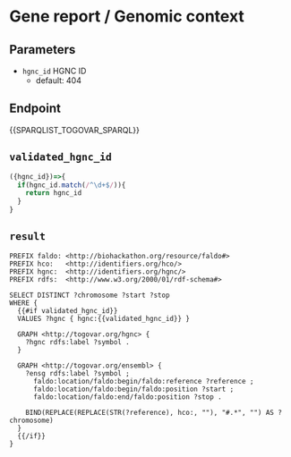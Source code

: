 # Gene report / Genomic context

## Parameters

* `hgnc_id` HGNC ID
  * default: 404

## Endpoint

{{SPARQLIST_TOGOVAR_SPARQL}}

## `validated_hgnc_id`

```javascript
({hgnc_id})=>{
  if(hgnc_id.match(/^\d+$/)){
    return hgnc_id
  }
}
```

## `result`

```sparql
PREFIX faldo: <http://biohackathon.org/resource/faldo#>
PREFIX hco:   <http://identifiers.org/hco/>
PREFIX hgnc:  <http://identifiers.org/hgnc/>
PREFIX rdfs:  <http://www.w3.org/2000/01/rdf-schema#>

SELECT DISTINCT ?chromosome ?start ?stop
WHERE {
  {{#if validated_hgnc_id}}
  VALUES ?hgnc { hgnc:{{validated_hgnc_id}} }

  GRAPH <http://togovar.org/hgnc> {
    ?hgnc rdfs:label ?symbol .
  }

  GRAPH <http://togovar.org/ensembl> {
    ?ensg rdfs:label ?symbol ;
      faldo:location/faldo:begin/faldo:reference ?reference ;
      faldo:location/faldo:begin/faldo:position ?start ;
      faldo:location/faldo:end/faldo:position ?stop .

    BIND(REPLACE(REPLACE(STR(?reference), hco:, ""), "#.*", "") AS ?chromosome)
  }
  {{/if}}
}
```
